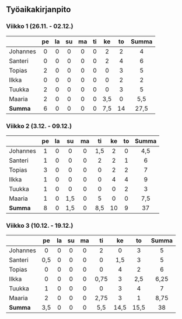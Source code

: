 ## Työaikakirjanpito  
### Viikko 1 (26.11. - 02.12.)  
|         |pe|la|su|ma|ti|ke|to|**Summa**|
|---------|:----:|:----:|:----:|:----:|:----:|:----:|:----:|:-------:|
| Johannes | 0    | 0    | 0    | 0    | 0    | 2    | 2    |    4   |
| Santeri  | 0    | 0    | 0    | 0    | 0    | 2    | 4    |    6   |
| Topias   | 2    | 0    | 0    | 0    | 0    | 0    | 3    |    5   |
| Ilkka    | 0    | 0    | 0    | 0    | 0    | 0    | 2    |    2   |
| Tuukka   | 2    | 0    | 0    | 0    | 0    | 0    | 3    |    5   |
| Maaria   | 2    | 0    | 0    | 0    | 0    | 3,5  | 0    |   5,5  |
|**Summa**| 6     | 0    | 0    | 0    | 0    | 7,5  | 14   |   27,5 |

### Viikko 2 (3.12. - 09.12.)  
|         |pe|la|su|ma|ti|ke|to|**Summa**|
|---------|:----:|:----:|:----:|:----:|:----:|:----:|:----:|:-------:|
| Johannes | 1    | 0    | 0    | 0    | 1,5  | 2    | 0    |   4,5  |
| Santeri  | 1    | 0    | 0    | 0    | 2    | 2    | 1    |    6   |
| Topias   | 3    | 0    | 0    | 0    | 0    | 2    | 2    |    7   |
| Ilkka    | 1    | 0    | 0    | 0    | 0    | 4    | 4    |    9   |
| Tuukka   | 1    | 0    | 0    | 0    | 0    | 0    | 2    |    3   |
| Maaria   | 1    | 0    | 1,5  | 0    | 5    | 0    | 0    |   7,5  |
|**Summa** | 8    | 0    | 1,5  | 0    | 8,5  | 10   | 9    |   37   |
### Viikko 3 (10.12. - 19.12.)  
|         |pe|la|su|ma|ti|ke|to|**Summa**|
|---------|:----:|:----:|:----:|:----:|:----:|:----:|:----:|:-------:|
| Johannes | 0    | 0    | 0    | 0    | 2    | 0    | 3    |    5   |
| Santeri  | 0,5  | 0    | 0    | 0    | 0    | 1,5  | 3    |    5   |
| Topias   | 0    | 0    | 0    | 0    | 0    | 4    | 2    |    6   |
| Ilkka    | 0    | 0    | 0    | 0    | 0,75 | 3    | 2,5  |    6,25|
| Tuukka   | 1    | 0    | 0    | 0    | 0    | 3    | 4    |    7   |
| Maaria   | 2    | 0    | 0    | 0    | 2,75 | 3    | 1    |    8,75|
|**Summa** | 3,5  | 0    | 0    | 0    | 5,5  | 14,5 | 15,5 |    38  |
